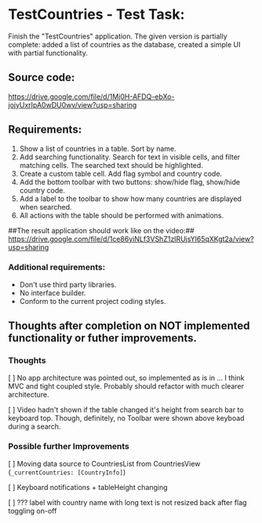 # TestCountries -  Test Task:

Finish the "TestCountries" application. 
The given version is partially complete:
added a list of countries as the database, 
created a simple UI with partial functionality.

## Source code:
https://drive.google.com/file/d/1Mj0H-AFDQ-ebXo-jojyUxrIpA0wDU0wv/view?usp=sharing

## Requirements:
1) Show a list of countries in a table. Sort by name.
2) Add searching functionality. Search for text in visible cells, and filter matching cells. The searched text should be highlighted.
3) Create a custom table cell. Add flag symbol and country code.
4) Add the bottom toolbar with two buttons: show/hide flag, show/hide country code.
5) Add a label to the toolbar to show how many countries are displayed when searched.
6) All actions with the table should be performed with animations.

##The result application should work like on the video:##
https://drive.google.com/file/d/1ce86yiNLf3VShZ1zIRUjsYl65qXKgt2a/view?usp=sharing

### **Additional requirements:**
* Don't use third party libraries.
* No interface builder.
* Conform to the current project coding styles.


## Thoughts after completion on NOT implemented functionality or futher improvements.

### Thoughts
[ ] No app architecture was pointed out, so implemented as is in ... I think MVC and tight coupled style. Probably should refactor with much clearer architecture.

[ ] Video hadn't shown if the table changed it's height from search bar to keyboard top. Though, definitely, no Toolbar were shown above keyboad during a search.

### Possible further Improvements
[ ] Moving data source to CountriesList from CountriesView (```_currentCountries: [CountryInfo]```)

[ ] Keyboard notifications + tableHeight changing

[ ] ??? label with country name with long text is not resized back after flag toggling on-off
